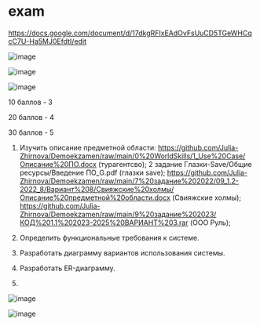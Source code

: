 # exam

https://docs.google.com/document/d/17dkgRFIxEAdOvFsUuCD5TGeWHCqcC7U-Ha5MJ0EfdtI/edit

![image](https://github.com/Banstra/exam/assets/97594123/0c25a118-d8a5-440d-882d-29fc6cc2a84a)

![image](https://github.com/Banstra/exam/assets/97594123/40f96815-8283-499c-a9b8-d1d924e4d137)

![image](https://github.com/Banstra/exam/assets/97594123/4ca9190f-7089-4310-8d54-7969bbf73ac3)

10 баллов - 3

20 баллов - 4

30 баллов - 5

1. Изучить описание предметной области:
   https://github.com/Julia-Zhirnova/Demoekzamen/raw/main/0%20WorldSkills/1_Use%20Case/Описание%20ПО.docx (турагентсво);
   2 задание Глазки-Save/Общие ресурсы/Введение ПО_G.pdf (глазки save);
   https://github.com/Julia-Zhirnova/Demoekzamen/raw/main/7%20задание%202022/09_1.2-2022_8/Вариант%208/Свияжские%20холмы/Описание%20предметной%20области.docx (Свияжские холмы);
  https://github.com/Julia-Zhirnova/Demoekzamen/raw/main/9%20задание%202023/КОД%201.1%202023-2025%20ВАРИАНТ%203.rar (ООО Руль);

   
3. Определить функциональные требования к системе.
4. Разработать диаграмму вариантов использования системы.
5. Разработать ER-диаграмму.
6. 

![image](https://github.com/DelpanDDD/DemoEkzamen/assets/98009151/708ed022-847a-4e5e-9e07-34ac1e55b084)

![image](https://github.com/DelpanDDD/DemoEkzamen/assets/98009151/9d97169c-3e85-4687-948d-f0de66d9e423)
